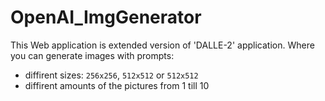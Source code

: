 # OpenAI_ImgGenerator

This Web application is extended version of 'DALLE-2' application.
Where you can generate images with prompts:
- diffirent sizes: `256x256`, `512x512` or `512x512`
- diffirent amounts of the pictures from 1 till 10
